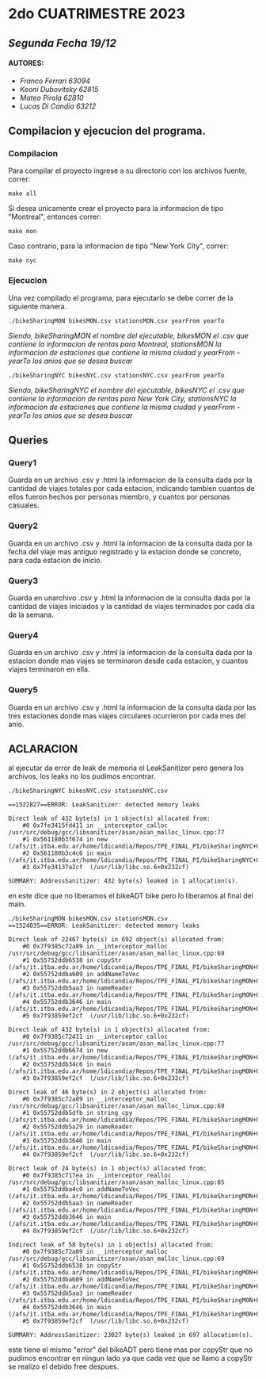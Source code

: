 # 2do CUATRIMESTRE 2023
## _Segunda Fecha 19/12_

#### AUTORES:
- _Franco Ferrari 63094_
- _Keoni Dubovitsky 62815_
- _Mateo Pirola 62810_
- _Lucas Di Candia 63212_


## Compilacion y ejecucion del programa.
### Compilacion
Para compilar el proyecto ingrese a su directorio con los archivos fuente, correr:
```
make all
```

Si desea unicamente crear el proyecto para la informacion de tipo "Montreal", entonces correr:
```
make mon
```
Caso contrario, para la informacion de tipo "New York City", correr:
```
make nyc
```

### Ejecucion
Una vez compilado el programa, para ejecutarlo se debe correr de la siguiente manera.
```
./bikeSharingMON bikesMON.csv stationsMON.csv yearFrom yearTo
```
_Siendo, bikeSharingMON el nombre del ejecutable, bikesMON el .csv que contiene la informacion de rentas para Montreal, stationsMON la informacion de estaciones que contiene la misma ciudad y yearFrom - yearTo los anios que se desea buscar_
```
./bikeSharingNYC bikesNYC.csv stationsNYC.csv yearFrom yearTo
```
_Siendo, bikeSharingNYC el nombre del ejecutable, bikesNYC el .csv que contiene la informacion de rentas para New York City, stationsNYC la informacion de estaciones que contiene la misma ciudad y yearFrom - yearTo los anios que se desea buscar_

## Queries

### Query1
Guarda en un archivo .csv y .html la informacion de la consulta dada por la cantidad de viajes totales por cada estacion, indicando tambien cuantos de ellos fueron hechos por 
personas miembro, y cuantos por personas casuales.
### Query2
Guarda en un archivo .csv y .html la informacion de la consulta dada por la fecha del viaje mas antiguo registrado y la estacion donde se concreto, para cada estacion
de inicio.
### Query3 
Guarda en unarchivo .csv y .html la informacion de la consulta dada por la cantidad de viajes iniciados y la cantidad de viajes terminados por cada dia de la semana.
### Query4
Guarda en un archivo .csv y .html la informacion de la consulta dada por la estacion donde mas viajes se terminaron desde cada estacion, y cuantos viajes terminaron en ella.
### Query5 
Guarda en un archivo .csv y .html la informacion de la consulta dada por las tres estaciones donde mas viajes circulares ocurrieron por cada mes del anio.

## ACLARACION

al ejecutar da error de leak de memoria el LeakSanitizer pero genera los archivos, los leaks no los pudimos encontrar.
```
./bikeSharingNYC bikesNYC.csv stationsNYC.csv 

==1522827==ERROR: LeakSanitizer: detected memory leaks

Direct leak of 432 byte(s) in 1 object(s) allocated from:
    #0 0x7fe3415fd411 in __interceptor_calloc /usr/src/debug/gcc/libsanitizer/asan/asan_malloc_linux.cpp:77
    #1 0x561180b3f674 in new (/afs/it.itba.edu.ar/home/ldicandia/Repos/TPE_FINAL_PI/bikeSharingNYC+0x7674)
    #2 0x561180b3c4c6 in main (/afs/it.itba.edu.ar/home/ldicandia/Repos/TPE_FINAL_PI/bikeSharingNYC+0x44c6)
    #3 0x7fe34137a2cf  (/usr/lib/libc.so.6+0x232cf)

SUMMARY: AddressSanitizer: 432 byte(s) leaked in 1 allocation(s).
```
en este dice que no liberamos el bikeADT bike pero lo liberamos al final del main.
```
./bikeSharingMON bikesMON.csv stationsMON.csv
==1524035==ERROR: LeakSanitizer: detected memory leaks

Direct leak of 22467 byte(s) in 692 object(s) allocated from:
    #0 0x7f9385c72a89 in __interceptor_malloc /usr/src/debug/gcc/libsanitizer/asan/asan_malloc_linux.cpp:69
    #1 0x55752ddb6538 in copyStr (/afs/it.itba.edu.ar/home/ldicandia/Repos/TPE_FINAL_PI/bikeSharingMON+0x7538)
    #2 0x55752ddba609 in addNameToVec (/afs/it.itba.edu.ar/home/ldicandia/Repos/TPE_FINAL_PI/bikeSharingMON+0xb609)
    #3 0x55752ddb5aa3 in nameReader (/afs/it.itba.edu.ar/home/ldicandia/Repos/TPE_FINAL_PI/bikeSharingMON+0x6aa3)
    #4 0x55752ddb3646 in main (/afs/it.itba.edu.ar/home/ldicandia/Repos/TPE_FINAL_PI/bikeSharingMON+0x4646)
    #5 0x7f93859ef2cf  (/usr/lib/libc.so.6+0x232cf)

Direct leak of 432 byte(s) in 1 object(s) allocated from:
    #0 0x7f9385c72411 in __interceptor_calloc /usr/src/debug/gcc/libsanitizer/asan/asan_malloc_linux.cpp:77
    #1 0x55752ddb6674 in new (/afs/it.itba.edu.ar/home/ldicandia/Repos/TPE_FINAL_PI/bikeSharingMON+0x7674)
    #2 0x55752ddb34c6 in main (/afs/it.itba.edu.ar/home/ldicandia/Repos/TPE_FINAL_PI/bikeSharingMON+0x44c6)
    #3 0x7f93859ef2cf  (/usr/lib/libc.so.6+0x232cf)

Direct leak of 46 byte(s) in 2 object(s) allocated from:
    #0 0x7f9385c72a89 in __interceptor_malloc /usr/src/debug/gcc/libsanitizer/asan/asan_malloc_linux.cpp:69
    #1 0x55752ddb5dfb in string_cpy (/afs/it.itba.edu.ar/home/ldicandia/Repos/TPE_FINAL_PI/bikeSharingMON+0x6dfb)
    #2 0x55752ddb5a29 in nameReader (/afs/it.itba.edu.ar/home/ldicandia/Repos/TPE_FINAL_PI/bikeSharingMON+0x6a29)
    #3 0x55752ddb3646 in main (/afs/it.itba.edu.ar/home/ldicandia/Repos/TPE_FINAL_PI/bikeSharingMON+0x4646)
    #4 0x7f93859ef2cf  (/usr/lib/libc.so.6+0x232cf)

Direct leak of 24 byte(s) in 1 object(s) allocated from:
    #0 0x7f9385c717ea in __interceptor_realloc /usr/src/debug/gcc/libsanitizer/asan/asan_malloc_linux.cpp:85
    #1 0x55752ddba4c0 in addNameToVec (/afs/it.itba.edu.ar/home/ldicandia/Repos/TPE_FINAL_PI/bikeSharingMON+0xb4c0)
    #2 0x55752ddb5aa3 in nameReader (/afs/it.itba.edu.ar/home/ldicandia/Repos/TPE_FINAL_PI/bikeSharingMON+0x6aa3)
    #3 0x55752ddb3646 in main (/afs/it.itba.edu.ar/home/ldicandia/Repos/TPE_FINAL_PI/bikeSharingMON+0x4646)
    #4 0x7f93859ef2cf  (/usr/lib/libc.so.6+0x232cf)

Indirect leak of 58 byte(s) in 1 object(s) allocated from:
    #0 0x7f9385c72a89 in __interceptor_malloc /usr/src/debug/gcc/libsanitizer/asan/asan_malloc_linux.cpp:69
    #1 0x55752ddb6538 in copyStr (/afs/it.itba.edu.ar/home/ldicandia/Repos/TPE_FINAL_PI/bikeSharingMON+0x7538)
    #2 0x55752ddba609 in addNameToVec (/afs/it.itba.edu.ar/home/ldicandia/Repos/TPE_FINAL_PI/bikeSharingMON+0xb609)
    #3 0x55752ddb5aa3 in nameReader (/afs/it.itba.edu.ar/home/ldicandia/Repos/TPE_FINAL_PI/bikeSharingMON+0x6aa3)
    #4 0x55752ddb3646 in main (/afs/it.itba.edu.ar/home/ldicandia/Repos/TPE_FINAL_PI/bikeSharingMON+0x4646)
    #5 0x7f93859ef2cf  (/usr/lib/libc.so.6+0x232cf)

SUMMARY: AddressSanitizer: 23027 byte(s) leaked in 697 allocation(s).

```
este tiene el mismo "error" del bikeADT pero tiene mas por copyStr que no pudimos encontrar en ningun lado ya que cada vez que se llamo a copyStr se realizo 
el debido free despues.

